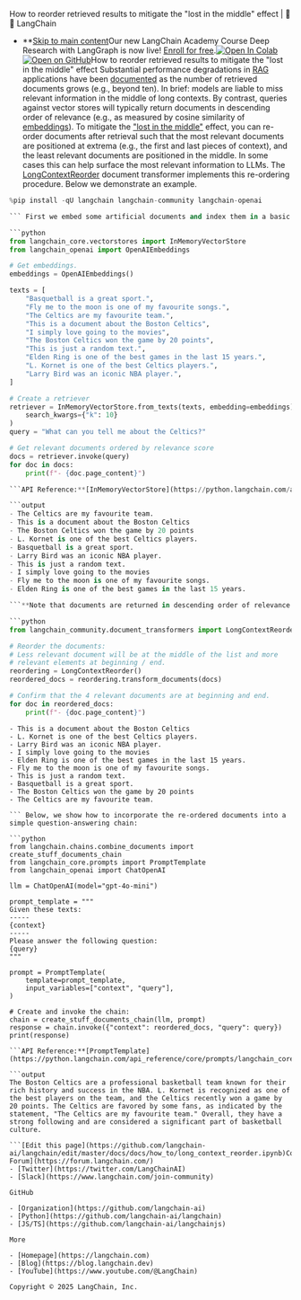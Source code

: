 How to reorder retrieved results to mitigate the &quot;lost in the middle&quot; effect | 🦜️🔗 LangChain
- **[Skip to main content](#__docusaurus_skipToContent_fallback)Our new LangChain Academy Course Deep Research with LangGraph is now live! [Enroll for free](https://academy.langchain.com/courses/deep-research-with-langgraph/?utm_medium=internal&utm_source=docs&utm_campaign=q3-2025_deep-research-course_co).[![Open In Colab ](https://colab.research.google.com/assets/colab-badge.svg)](https://colab.research.google.com/github/langchain-ai/langchain/blob/master/docs/docs/how_to/long_context_reorder.ipynb)[![Open on GitHub ](https://img.shields.io/badge/Open%20on%20GitHub-grey?logo=github&logoColor=white)](https://github.com/langchain-ai/langchain/blob/master/docs/docs/how_to/long_context_reorder.ipynb)How to reorder retrieved results to mitigate the "lost in the middle" effect Substantial performance degradations in [RAG](/docs/tutorials/rag/) applications have been [documented](https://arxiv.org/abs/2307.03172) as the number of retrieved documents grows (e.g., beyond ten). In brief: models are liable to miss relevant information in the middle of long contexts. By contrast, queries against vector stores will typically return documents in descending order of relevance (e.g., as measured by cosine similarity of [embeddings](/docs/concepts/embedding_models/)). To mitigate the ["lost in the middle"](https://arxiv.org/abs/2307.03172) effect, you can re-order documents after retrieval such that the most relevant documents are positioned at extrema (e.g., the first and last pieces of context), and the least relevant documents are positioned in the middle. In some cases this can help surface the most relevant information to LLMs. The [LongContextReorder](https://python.langchain.com/api_reference/community/document_transformers/langchain_community.document_transformers.long_context_reorder.LongContextReorder.html) document transformer implements this re-ordering procedure. Below we demonstrate an example.

```python
%pip install -qU langchain langchain-community langchain-openai

``` First we embed some artificial documents and index them in a basic in-memory vector store. We will use [OpenAI](/docs/integrations/providers/openai/) embeddings, but any LangChain vector store or embeddings model will suffice.

```python
from langchain_core.vectorstores import InMemoryVectorStore
from langchain_openai import OpenAIEmbeddings

# Get embeddings.
embeddings = OpenAIEmbeddings()

texts = [
    "Basquetball is a great sport.",
    "Fly me to the moon is one of my favourite songs.",
    "The Celtics are my favourite team.",
    "This is a document about the Boston Celtics",
    "I simply love going to the movies",
    "The Boston Celtics won the game by 20 points",
    "This is just a random text.",
    "Elden Ring is one of the best games in the last 15 years.",
    "L. Kornet is one of the best Celtics players.",
    "Larry Bird was an iconic NBA player.",
]

# Create a retriever
retriever = InMemoryVectorStore.from_texts(texts, embedding=embeddings).as_retriever(
    search_kwargs={"k": 10}
)
query = "What can you tell me about the Celtics?"

# Get relevant documents ordered by relevance score
docs = retriever.invoke(query)
for doc in docs:
    print(f"- {doc.page_content}")

```API Reference:**[InMemoryVectorStore](https://python.langchain.com/api_reference/core/vectorstores/langchain_core.vectorstores.in_memory.InMemoryVectorStore.html)

```output
- The Celtics are my favourite team.
- This is a document about the Boston Celtics
- The Boston Celtics won the game by 20 points
- L. Kornet is one of the best Celtics players.
- Basquetball is a great sport.
- Larry Bird was an iconic NBA player.
- This is just a random text.
- I simply love going to the movies
- Fly me to the moon is one of my favourite songs.
- Elden Ring is one of the best games in the last 15 years.

```**Note that documents are returned in descending order of relevance to the query. The LongContextReorder document transformer will implement the re-ordering described above:

```python
from langchain_community.document_transformers import LongContextReorder

# Reorder the documents:
# Less relevant document will be at the middle of the list and more
# relevant elements at beginning / end.
reordering = LongContextReorder()
reordered_docs = reordering.transform_documents(docs)

# Confirm that the 4 relevant documents are at beginning and end.
for doc in reordered_docs:
    print(f"- {doc.page_content}")

```

```output
- This is a document about the Boston Celtics
- L. Kornet is one of the best Celtics players.
- Larry Bird was an iconic NBA player.
- I simply love going to the movies
- Elden Ring is one of the best games in the last 15 years.
- Fly me to the moon is one of my favourite songs.
- This is just a random text.
- Basquetball is a great sport.
- The Boston Celtics won the game by 20 points
- The Celtics are my favourite team.

``` Below, we show how to incorporate the re-ordered documents into a simple question-answering chain:

```python
from langchain.chains.combine_documents import create_stuff_documents_chain
from langchain_core.prompts import PromptTemplate
from langchain_openai import ChatOpenAI

llm = ChatOpenAI(model="gpt-4o-mini")

prompt_template = """
Given these texts:
-----
{context}
-----
Please answer the following question:
{query}
"""

prompt = PromptTemplate(
    template=prompt_template,
    input_variables=["context", "query"],
)

# Create and invoke the chain:
chain = create_stuff_documents_chain(llm, prompt)
response = chain.invoke({"context": reordered_docs, "query": query})
print(response)

```API Reference:**[PromptTemplate](https://python.langchain.com/api_reference/core/prompts/langchain_core.prompts.prompt.PromptTemplate.html)

```output
The Boston Celtics are a professional basketball team known for their rich history and success in the NBA. L. Kornet is recognized as one of the best players on the team, and the Celtics recently won a game by 20 points. The Celtics are favored by some fans, as indicated by the statement, "The Celtics are my favourite team." Overall, they have a strong following and are considered a significant part of basketball culture.

```[Edit this page](https://github.com/langchain-ai/langchain/edit/master/docs/docs/how_to/long_context_reorder.ipynb)Community[LangChain Forum](https://forum.langchain.com/)
- [Twitter](https://twitter.com/LangChainAI)
- [Slack](https://www.langchain.com/join-community)

GitHub

- [Organization](https://github.com/langchain-ai)
- [Python](https://github.com/langchain-ai/langchain)
- [JS/TS](https://github.com/langchain-ai/langchainjs)

More

- [Homepage](https://langchain.com)
- [Blog](https://blog.langchain.dev)
- [YouTube](https://www.youtube.com/@LangChain)

Copyright © 2025 LangChain, Inc.